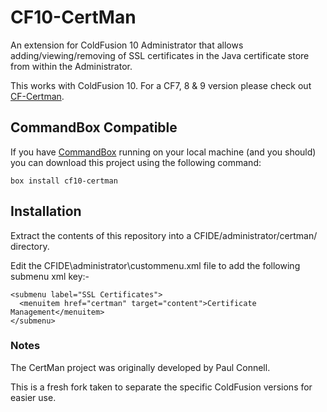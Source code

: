 # CF10-CertMan

An extension for ColdFusion 10 Administrator that allows adding/viewing/removing of SSL certificates in the Java certificate store from within the Administrator.

This works with ColdFusion 10. For a CF7, 8 & 9 version please check out [CF-Certman](https://github.com/coldfumonkeh/CF-Certman).

## CommandBox Compatible

If you have [CommandBox](http://www.ortussolutions.com/products/commandbox) running on your local machine (and you should) you can download this project using the following command:

    box install cf10-certman


## Installation

Extract the contents of this repository into a CFIDE/administrator/certman/ directory.

Edit the CFIDE\administrator\custommenu.xml file to add the following submenu xml key:-

    <submenu label="SSL Certificates">
      <menuitem href="certman" target="content">Certificate Management</menuitem>
    </submenu>

### Notes

The CertMan project was originally developed by Paul Connell.

This is a fresh fork taken to separate the specific ColdFusion versions for easier use.
